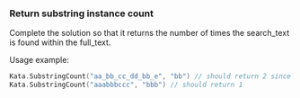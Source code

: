 ### Return substring instance count

Complete the solution so that it returns the number of times the search_text is found within the full_text.

Usage example:
```c
Kata.SubstringCount("aa_bb_cc_dd_bb_e", "bb") // should return 2 since bb shows up twice
Kata.SubstringCount("aaabbbccc", "bbb") // should return 1
